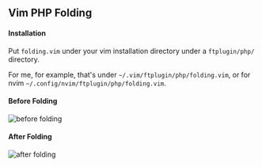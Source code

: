 ## Vim PHP Folding

#### Installation
Put `folding.vim` under your vim installation directory under a `ftplugin/php/` directory.

For me, for example, that's under `~/.vim/ftplugin/php/folding.vim`, or for nvim `~/.config/nvim/ftplugin/php/folding.vim`.

#### Before Folding
![before folding](https://user-images.githubusercontent.com/22773226/50525439-7cbca780-0aa9-11e9-9f1b-607103bfda7b.png)

#### After Folding
![after folding](https://user-images.githubusercontent.com/22773226/50525521-e472f280-0aa9-11e9-9053-4f84f3e22f62.png)
